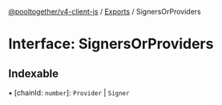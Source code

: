 [@pooltogether/v4-client-js](../README.md) / [Exports](../modules.md) / SignersOrProviders

# Interface: SignersOrProviders

## Indexable

▪ [chainId: `number`]: `Provider` \| `Signer`
